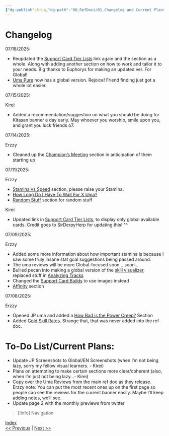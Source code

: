 ```yaml
---
{"dg-publish":true,"dg-path":"00_RefDocs/01_Changelog and Current Plans.md","permalink":"/00-ref-docs/01-changelog-and-current-plans/","created":"2025-07-21T12:22:43.330+07:00","updated":"2025-07-21T16:47:39.657+07:00"}
---
```


# Changelog

07/18/2025:

- Reupdated the [Support Card Tier Lists](https://docs.google.com/document/d/11X2P7pLuh-k9E7PhRiD20nDX22rNWtCpC1S4IMx_8pQ/edit?tab=t.0#heading=h.jpfj8zg4p9m8) link again and the section as a whole. Along with adding another section on how to work and tailor it to your needs. Big thanks to Euphorys for making an updated ver. For Global!
- [Uma Pure](https://docs.google.com/document/d/11X2P7pLuh-k9E7PhRiD20nDX22rNWtCpC1S4IMx_8pQ/edit?tab=t.0#heading=h.vhd4ojw53vr4) now has a global version. Rejoice! Friend finding just got a whole lot easier.

07/15/2025:

Kirei

- Added a recommendation/suggestion on what you should be doing for Kitasan banner a day early. May whoever you worship, smile upon you, and grant you luck friends o7.

07/14/2025:

Erzzy

- Cleaned up the [Champion’s Meeting](https://docs.google.com/document/d/11X2P7pLuh-k9E7PhRiD20nDX22rNWtCpC1S4IMx_8pQ/edit?tab=t.0#heading=h.n319dua1dy0z) section in anticipation of them starting up

07/11/2025:

Erzzy

- [Stamina vs Speed](https://docs.google.com/document/d/11X2P7pLuh-k9E7PhRiD20nDX22rNWtCpC1S4IMx_8pQ/edit?tab=t.0#heading=h.77y3enp6ghei) section, please raise your Stamina.
- [How Long Do I Have To Wait For X Uma?](https://docs.google.com/document/d/11X2P7pLuh-k9E7PhRiD20nDX22rNWtCpC1S4IMx_8pQ/edit?tab=t.0#heading=h.dg0neqfkdc7t)
- [Random Stuff](https://docs.google.com/document/d/11X2P7pLuh-k9E7PhRiD20nDX22rNWtCpC1S4IMx_8pQ/edit?tab=t.0#heading=h.fs8r9xuo171k) section for random stuff

Kirei

- Updated link in [Support Card Tier Lists](https://docs.google.com/document/d/11X2P7pLuh-k9E7PhRiD20nDX22rNWtCpC1S4IMx_8pQ/edit?tab=t.0#heading=h.jpfj8zg4p9m8), to display only global available cards. Credit goes to SirDerpyHerp for updating this! ^^

07/09/2025:

Erzzy

- Added some more information about how important stamina is because I saw some truly insane stat goal suggestions being passed around.
- The uma reviews will be more Global-focused soon… soon…
- Bullied pecan into making a global version of the [skill visualizer](https://alpha123.github.io/uma-tools/skill-visualizer-global/), replaced stuff in [Analyzing Tracks](https://docs.google.com/document/d/11X2P7pLuh-k9E7PhRiD20nDX22rNWtCpC1S4IMx_8pQ/edit?tab=t.0#heading=h.9ej5vgcc96yg)
- Changed the [Support Card Builds](https://docs.google.com/document/d/11X2P7pLuh-k9E7PhRiD20nDX22rNWtCpC1S4IMx_8pQ/edit?tab=t.0#heading=h.9d3peshfq7pp) to use images instead
- [Affinity](https://docs.google.com/document/d/11X2P7pLuh-k9E7PhRiD20nDX22rNWtCpC1S4IMx_8pQ/edit?tab=t.0#heading=h.3jozplosfqai) section

07/08/2025:

Erzzy

- Opened JP uma and added a [How Bad is the Power Creep?](https://docs.google.com/document/d/11X2P7pLuh-k9E7PhRiD20nDX22rNWtCpC1S4IMx_8pQ/edit?tab=t.0#heading=h.2k21qvxr08tu) Section
- Added [Gold Skill Rates](https://docs.google.com/document/d/11X2P7pLuh-k9E7PhRiD20nDX22rNWtCpC1S4IMx_8pQ/edit?tab=t.0#heading=h.ft0k3aky023c). Strange that, that was never added into the ref doc.

# To-Do List/Current Plans:

- Update JP Screenshots to Global/EN Screenshots (when I’m not being lazy, sorry my fellow visual learners. - Kirei)
- Plans on attempting to make certain sections more clear/coherent (also, when I’m just not being lazy…- Kirei)
- Copy over the Uma Reviews from the main ref doc as they release. Erzzy note: You can put the most recent ones up on the first page so people can see the reviews for the current banner easily. Maybe I’ll keep adding notes, we’ll see.
- Update page 2 with the monthly previews from twitter

> [!info] Navigation
<p><span><a data-tooltip-position="top" aria-label="00_RefDocs/00_News" data-href="00_RefDocs/00_News" href="00_RefDocs/00_News" class="internal-link" target="_blank" rel="noopener nofollow">Index</a><br>
<a data-tooltip-position="top" aria-label="Umamusume Global Docs/00_RefDocs/00_News.md" data-href="Umamusume Global Docs/00_RefDocs/00_News.md" href="Umamusume Global Docs/00_RefDocs/00_News.md" class="internal-link" target="_blank" rel="noopener nofollow">&lt;&lt; Previous</a> | <a data-tooltip-position="top" aria-label="Umamusume Global Docs/00_RefDocs/02_Rerolling.md" data-href="Umamusume Global Docs/00_RefDocs/02_Rerolling.md" href="Umamusume Global Docs/00_RefDocs/02_Rerolling.md" class="internal-link" target="_blank" rel="noopener nofollow">Next &gt;&gt;</a></span></p>

